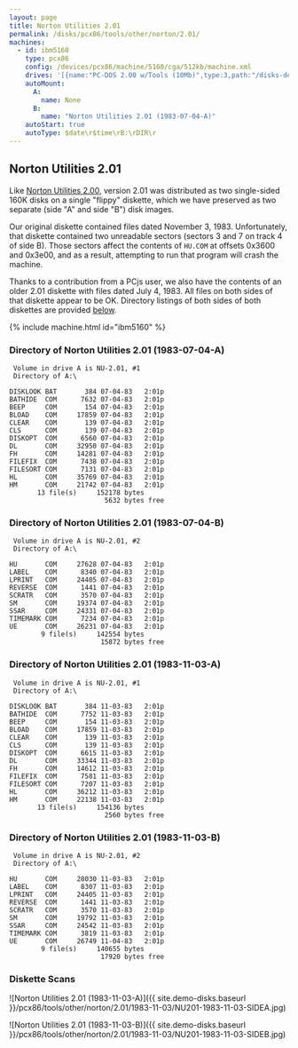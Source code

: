 ```yaml
---
layout: page
title: Norton Utilities 2.01
permalink: /disks/pcx86/tools/other/norton/2.01/
machines:
  - id: ibm5160
    type: pcx86
    config: /devices/pcx86/machine/5160/cga/512kb/machine.xml
    drives: '[{name:"PC-DOS 2.00 w/Tools (10Mb)",type:3,path:"/disks-demo/pcx86/drives/10mb/PCDOS200-C400.json"},{name:"MS-DOS 1.x/2.x Source (10Mb)",type:3,path:"/disks-demo/pcx86/dos/microsoft/2.00/MSDOS-SRC.json"}]'
    autoMount:
      A:
        name: None
      B:
        name: "Norton Utilities 2.01 (1983-07-04-A)"
    autoStart: true
    autoType: $date\r$time\rB:\rDIR\r
---
```


Norton Utilities 2.01
---------------------

Like [Norton Utilities 2.00](../2.00/), version 2.01 was distributed as two single-sided 160K disks on a single "flippy"
diskette, which we have preserved as two separate (side "A" and side "B") disk images.

Our original diskette contained files dated November 3, 1983.  Unfortunately, that diskette contained two unreadable
sectors (sectors 3 and 7 on track 4 of side B).  Those sectors affect the contents of `HU.COM` at offsets 0x3600 and 0x3e00,
and as a result, attempting to run that program will crash the machine.

Thanks to a contribution from a PCjs user, we also have the contents of an older 2.01 diskette with files dated July 4, 1983.
All files on both sides of that diskette appear to be OK.  Directory listings of both sides of both diskettes are provided
[below](#directory-of-norton-utilities-201-1983-07-04-a).

{% include machine.html id="ibm5160" %}

### Directory of Norton Utilities 2.01 (1983-07-04-A)

	 Volume in drive A is NU-2.01, #1
	 Directory of A:\

	DISKLOOK BAT       384 07-04-83   2:01p
	BATHIDE  COM      7632 07-04-83   2:01p
	BEEP     COM       154 07-04-83   2:01p
	BLOAD    COM     17859 07-04-83   2:01p
	CLEAR    COM       139 07-04-83   2:01p
	CLS      COM       139 07-04-83   2:01p
	DISKOPT  COM      6560 07-04-83   2:01p
	DL       COM     32950 07-04-83   2:01p
	FH       COM     14281 07-04-83   2:01p
	FILEFIX  COM      7438 07-04-83   2:01p
	FILESORT COM      7131 07-04-83   2:01p
	HL       COM     35769 07-04-83   2:01p
	HM       COM     21742 07-04-83   2:01p
	       13 file(s)     152178 bytes
	                        5632 bytes free

### Directory of Norton Utilities 2.01 (1983-07-04-B)

	 Volume in drive A is NU-2.01, #2
	 Directory of A:\

	HU       COM     27628 07-04-83   2:01p
	LABEL    COM      8340 07-04-83   2:01p
	LPRINT   COM     24405 07-04-83   2:01p
	REVERSE  COM      1441 07-04-83   2:01p
	SCRATR   COM      3570 07-04-83   2:01p
	SM       COM     19374 07-04-83   2:01p
	SSAR     COM     24331 07-04-83   2:01p
	TIMEMARK COM      7234 07-04-83   2:01p
	UE       COM     26231 07-04-83   2:01p
	        9 file(s)     142554 bytes
	                       15872 bytes free

### Directory of Norton Utilities 2.01 (1983-11-03-A)

	 Volume in drive A is NU-2.01, #1
	 Directory of A:\

	DISKLOOK BAT       384 11-03-83   2:01p
	BATHIDE  COM      7752 11-03-83   2:01p
	BEEP     COM       154 11-03-83   2:01p
	BLOAD    COM     17859 11-03-83   2:01p
	CLEAR    COM       139 11-03-83   2:01p
	CLS      COM       139 11-03-83   2:01p
	DISKOPT  COM      6615 11-03-83   2:01p
	DL       COM     33344 11-03-83   2:01p
	FH       COM     14612 11-03-83   2:01p
	FILEFIX  COM      7581 11-03-83   2:01p
	FILESORT COM      7207 11-03-83   2:01p
	HL       COM     36212 11-03-83   2:01p
	HM       COM     22138 11-03-83   2:01p
	       13 file(s)     154136 bytes
	                        2560 bytes free

### Directory of Norton Utilities 2.01 (1983-11-03-B)

	 Volume in drive A is NU-2.01, #2
	 Directory of A:\

	HU       COM     28030 11-03-83   2:01p
	LABEL    COM      8307 11-03-83   2:01p
	LPRINT   COM     24405 11-03-83   2:01p
	REVERSE  COM      1441 11-03-83   2:01p
	SCRATR   COM      3570 11-03-83   2:01p
	SM       COM     19792 11-03-83   2:01p
	SSAR     COM     24542 11-03-83   2:01p
	TIMEMARK COM      3819 11-03-83   2:01p
	UE       COM     26749 11-04-83   2:01p
	        9 file(s)     140655 bytes
	                       17920 bytes free

### Diskette Scans

![Norton Utilities 2.01 (1983-11-03-A)]({{ site.demo-disks.baseurl }}/pcx86/tools/other/norton/2.01/1983-11-03/NU201-1983-11-03-SIDEA.jpg)

![Norton Utilities 2.01 (1983-11-03-B)]({{ site.demo-disks.baseurl }}/pcx86/tools/other/norton/2.01/1983-11-03/NU201-1983-11-03-SIDEB.jpg)
